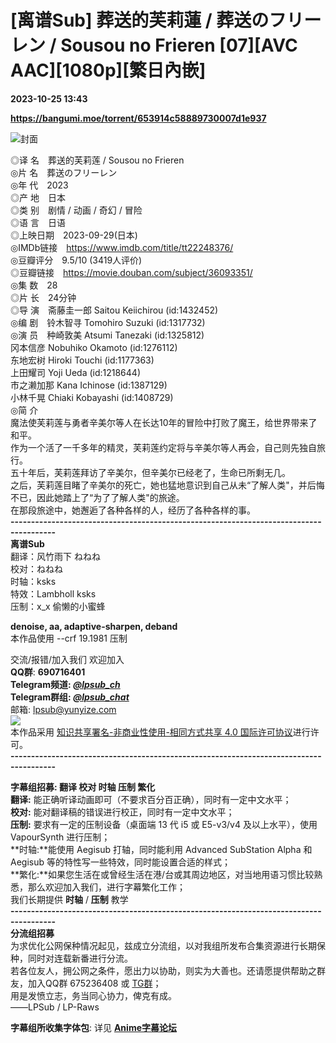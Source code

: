# [离谱Sub] 葬送的芙莉蓮 / 葬送のフリーレン / Sousou no Frieren [07][AVC AAC][1080p][繁日內嵌]

**2023-10-25 13:43**

**https://bangumi.moe/torrent/653914c58889730007d1e937**

![封面](https://p.sda1.dev/13/9e9412809aa2401e2214d5af5e086c86/%E8%91%AC%E9%80%81%E7%9A%84%E8%8A%99%E8%8E%89%E8%8E%B2_.webp)

◎译 名 葬送的芙莉莲 / Sousou no Frieren  
◎片 名 葬送のフリーレン  
◎年 代 2023  
◎产 地 日本  
◎类 别 剧情 / 动画 / 奇幻 / 冒险  
◎语 言 日语  
◎上映日期 2023-09-29(日本)  
◎IMDb链接 https://www.imdb.com/title/tt22248376/  
◎豆瓣评分 9.5/10 (3419人评价)  
◎豆瓣链接 https://movie.douban.com/subject/36093351/  
◎集 数 28  
◎片 长 24分钟  
◎导 演 斋藤圭一郎 Saitou Keiichirou (id:1432452)  
◎编 剧 铃木智寻 Tomohiro Suzuki (id:1317732)  
◎演 员 种崎敦美 Atsumi Tanezaki (id:1325812)  
冈本信彦 Nobuhiko Okamoto (id:1276112)  
东地宏树 Hiroki Touchi (id:1177363)  
上田耀司 Yoji Ueda (id:1218644)  
市之濑加那 Kana Ichinose (id:1387129)  
小林千晃 Chiaki Kobayashi (id:1408729)  
◎简 介  
魔法使芙莉莲与勇者辛美尔等人在长达10年的冒险中打败了魔王，给世界带来了和平。  
作为一个活了一千多年的精灵，芙莉莲约定将与辛美尔等人再会，自己则先独自旅行。  
五十年后，芙莉莲拜访了辛美尔，但辛美尔已经老了，生命已所剩无几。  
之后，芙莉莲目睹了辛美尔的死亡，她也猛地意识到自己从未“了解人类"，并后悔不已，因此她踏上了“为了了解人类"的旅途。  
在那段旅途中，她邂逅了各种各样的人，经历了各种各样的事。  
**\---------------------------------------------------------------------------------------**  
**离谱Sub**  
翻译：风竹雨下 ねねね  
校对：ねねね  
时轴：ksks  
特效：Lambholl ksks  
压制：x\_x 偷懒的小蜜蜂

  
**denoise, aa, adaptive-sharpen, deband**  
本作品使用 --crf 19.1981 压制  
  
交流/报错/加入我们 欢迎加入  
**QQ群**: **690716401**  
**Telegram频道: [_@lpsub\_ch_](https://t.me/lpsub_ch)**  
**Telegram群组: [_@lpsub\_chat_](https://t.me/lpsub_chat)**  
邮箱: lpsub@yunyize.com  
[![](https://i.creativecommons.org/l/by-nc-sa/4.0/88x31.png)](https://creativecommons.org/licenses/by-nc-sa/4.0/deed.zh)  
本作品采用 [知识共享署名-非商业性使用-相同方式共享 4.0 国际许可协议](https://creativecommons.org/licenses/by-nc-sa/4.0/deed.zh)进行许可。  
**\---------------------------------------------------------------------------------------**  

**字幕组招募: 翻译 校对 时轴 压制 繁化**  
**翻译:** 能正确听译动画即可（不要求百分百正确），同时有一定中文水平；  
**校对:** 能对翻译稿的错误进行校正，同时有一定中文水平；  
**压制:** 要求有一定的压制设备（桌面端 13 代 i5 或 E5-v3/v4 及以上水平），使用 VapourSynth 进行压制；  
**时轴:**能使用 Aegisub 打轴，同时能利用 Advanced SubStation Alpha 和 Aegisub 等的特性写一些特效，同时能设置合适的样式；  
**繁化:**如果您生活在或曾经生活在港/台或其周边地区，对当地用语习惯比较熟悉，那么欢迎加入我们，进行字幕繁化工作；  
我们长期提供 **时轴** / **压制** 教学  
**\---------------------------------------------------------------------------------------**  
**分流组招募**  
为求优化公网保种情况起见，兹成立分流组，以对我组所发布合集资源进行长期保种，同时对连载新番进行分流。  
若各位友人，拥公网之条件，愿出力以协助，则实为大善也。还请愿提供帮助之群友，加入QQ群 675236408 或 [TG群](https://t.me/+GyNPAxTgKbk2MjI1)；  
用是发愤立志，务当同心协力，俾克有成。  
——LPSub / LP-Raws  

**字幕组所收集字体包**: 详见 **[Anime字幕论坛](https://bbs.acgrip.com/thread-9396-1-1.html)**